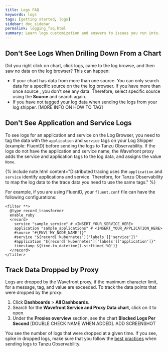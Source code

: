 ```yaml
---
title: Logs FAQ
keywords: logs
tags: [getting started, logs]
sidebar: doc_sidebar
permalink: logging_faq.html
summary: Learn logs customization and answers to issues you run into.
---
```


## Don't See Logs When Drilling Down From a Chart

Did you right click on chart, click logs, came to the log browse, and then saw no data on the log browser?
This can happen:
* If your chart has data from more than one source.
  You can only search data for a specific source on the the log browser. If you have more than once source , you don't see any data. Therefore, select specific source using the **Source** and search again.
* If you have not tagged your log data when sending the logs from your log shipper. [MORE INFO ON HOW TO TAG]

## Don't See Application and Service Logs

To see logs for an application and service on the Log Browser, you need to tag the data with the `application` and `service` tags on your Log Shipper (example: FluentD) before sending the logs to Tanzu Observability. If the logs do not have the application and service name, the Wavefront proxy adds the service and application tags to the log data, and assigns the value `None`.

{% include note.html content="Distributed tracing uses the `application` and `service` identify applications and service. Therefore, for Tanzu Observability to map the log data to the trace data you need to use the same tags." %}

For example, if you are using FluentD, your `fluent.conf` file can have the following configurations:
```
<filter **>
  @type record_transformer
  enable_ruby
  <record>
    service "sample_service" # <INSERT_YOUR_SERVICE_HERE>
    application "sample_applications" # <INSERT_YOUR_APPLICATION_HERE>
    #source "#{ENV['MY_NODE_NAME']}"    
    #service "${record['kubernetes']['labels']['service']}"
    #application "${record['kubernetes']['labels']['application']}"
    timestamp ${time.to_datetime().strftime('%Q')}
  </record>
</filter>

```

## Track Data Dropped by Proxy

Logs are dropped by the Wavefront proxy, if the maximum character limit, for a message, tag, and value are exceeded. To track the data points that were dropped by the proxy:
1. Click **Dashboards** > **All Dashboards**.
1. Search for the **Wavefront Service and Proxy Data chart**, click on it to open.
1. Under the **Proxies overview** section, see the chart **Blocked Logs Per Second** [DOUBLE CHECK NAME WHEN ADDED].
    ADD SCREENSHOT

You see the number of logs that were dropped at a given time. If you see, spike in dropped logs, make sure that you follow the [best practices](logging_send_logs.html#best-practice) when sending logs to Tanzu Observability.
